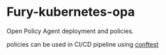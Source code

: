# Fury-kubernetes-opa

Open Policy Agent deployment and policies.

policies can be used in CI/CD pipeline using [conftest](https://github.com/instrumenta/conftest)
